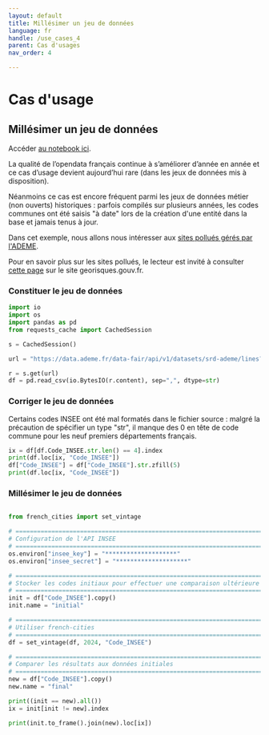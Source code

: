 ```yaml
---
layout: default
title: Millésimer un jeu de données
language: fr
handle: /use_cases_4
parent: Cas d'usages
nav_order: 4

---
```


# Cas d'usage
## Millésimer un jeu de données


Accéder <a href="./../usecase_4_notebook.html" target="_blank">au notebook ici</a>.

La qualité de l’opendata français continue à s’améliorer d’année en année et ce
cas d’usage devient aujourd’hui rare (dans les jeux de données mis à
disposition).

Néanmoins ce cas est encore fréquent parmi les jeux de données métier (non
ouverts) historiques : parfois compilés sur plusieurs années, les codes
communes ont été saisis "à date" lors de la création d'une entité dans la base
et jamais tenus à jour.

Dans cet exemple, nous allons nous intéresser aux 
[sites pollués gérés par l'ADEME](https://data.ademe.fr/datasets/srd-ademe).


Pour en savoir plus sur les sites pollués, le lecteur est invité à consulter
[cette page](https://georisques.gouv.fr/consulter-les-dossiers-thematiques/pollutions-sols-sis-anciens-sites-industriels)
sur le site georisques.gouv.fr.

### Constituer le jeu de données

```python
import io
import os
import pandas as pd
from requests_cache import CachedSession

s = CachedSession()

url = "https://data.ademe.fr/data-fair/api/v1/datasets/srd-ademe/lines?size=10000&page=1&format=csv"

r = s.get(url)
df = pd.read_csv(io.BytesIO(r.content), sep=",", dtype=str)
```

### Corriger le jeu de données

Certains codes INSEE ont été mal formatés dans le fichier source : 
malgré la précaution de spécifier un type "str", il manque des 0 en tête de
code commune pour les neuf premiers départements français.

```python
ix = df[df.Code_INSEE.str.len() == 4].index
print(df.loc[ix, "Code_INSEE"])
df["Code_INSEE"] = df["Code_INSEE"].str.zfill(5)
print(df.loc[ix, "Code_INSEE"])
```

### Millésimer le jeu de données

```python

from french_cities import set_vintage

# =============================================================================
# Configuration de l'API INSEE
# =============================================================================
os.environ["insee_key"] = "********************"
os.environ["insee_secret"] = "********************"

# =============================================================================
# Stocker les codes initiaux pour effectuer une comparaison ultérieure
# =============================================================================
init = df["Code_INSEE"].copy()
init.name = "initial"

# =============================================================================
# Utiliser french-cities
# =============================================================================
df = set_vintage(df, 2024, "Code_INSEE")

# =============================================================================
# Comparer les résultats aux données initiales
# =============================================================================
new = df["Code_INSEE"].copy()
new.name = "final"

print((init == new).all())
ix = init[init != new].index

print(init.to_frame().join(new).loc[ix])
```
